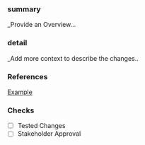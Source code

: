 ### summary 
_Provide an Overview...

### detail
_Add more context to describe the changes..

### References
[Example](www.google.com)

### Checks
- [ ] Tested Changes
- [ ] Stakeholder Approval 

